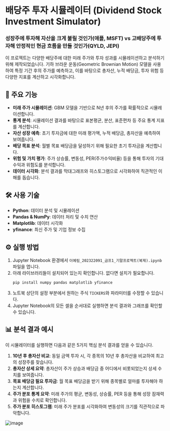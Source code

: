 
# 배당주 투자 시뮬레이터 (Dividend Stock Investment Simulator)

### 성장주에 투자해 자산을 크게 불릴 것인가(애플, MSFT) vs 고배당주에 투자해 안정적인 현금 흐름을 만들 것인가(QYLD, JEPI)
이 프로젝트는 다양한 배당주에 대한 미래 주가와 투자 성과를 시뮬레이션하고 분석하기 위해 제작되었습니다. 기하 브라운 운동(Geometric Brownian Motion) 모델을 사용하여 특정 기간 후의 주가를 예측하고, 이를 바탕으로 총자산, 누적 배당금, 투자 위험 등 다양한 지표를 계산하고 시각화합니다.

## 🚀 주요 기능

-   **미래 주가 시뮬레이션**: GBM 모델을 기반으로 N년 후의 주가를 확률적으로 시뮬레이션합니다.
-   **통계 분석**: 시뮬레이션 결과를 바탕으로 표본평균, 분산, 표준편차 등 주요 통계 지표를 계산합니다.
-   **자산 성장 예측**: 초기 투자금에 대한 미래 평가액, 누적 배당금, 총자산을 예측하여 보여줍니다.
-   **배당 목표 분석**: 월별 목표 배당금을 달성하기 위해 필요한 초기 투자금을 계산합니다.
-   **위험 및 가치 평가**: 주가 상승률, 변동성, PER(주가수익비율) 등을 통해 투자의 기대수익과 위험도를 분석합니다.
-   **데이터 시각화**: 분석 결과를 막대그래프와 히스토그램으로 시각화하여 직관적인 이해를 돕습니다.

## 🛠️ 사용 기술

-   **Python**: 데이터 분석 및 시뮬레이션
-   **Pandas & NumPy**: 데이터 처리 및 수치 연산
-   **Matplotlib**: 데이터 시각화
-   **yfinance**: 최신 주가 및 기업 정보 수집

## ⚙️ 실행 방법

1.  Jupyter Notebook 환경에서 `이예림_202322091_금프1_기말프로젝트(복제).ipynb` 파일을 엽니다.
2.  아래 라이브러리들이 설치되어 있는지 확인합니다. 없다면 설치가 필요합니다.
    ```bash
    pip install numpy pandas matplotlib yfinance
    ```
3.  노트북 상단의 설정 부분에서 원하는 주식 `TICKERS`와 파라미터를 수정할 수 있습니다.
4.  Jupyter Notebook의 모든 셀을 순서대로 실행하면 분석 결과와 그래프를 확인할 수 있습니다.

## 📊 분석 결과 예시

이 시뮬레이터를 실행하면 다음과 같은 5가지 핵심 분석 결과를 얻을 수 있습니다.

1.  **10년 후 총자산 비교**: 동일 금액 투자 시, 각 종목의 10년 후 총자산을 비교하여 최고의 성장주를 찾습니다.
2.  **총자산 상세 요약**: 총자산이 주가 상승과 배당금 중 어디에서 비롯되었는지 상세 수치를 보여줍니다.
3.  **목표 배당금 필요 투자금**: 월 목표 배당금을 받기 위해 종목별로 얼마를 투자해야 하는지 계산합니다.
4.  **주가 분포 통계 요약**: 미래 주가의 평균, 변동성, 상승률, PER 등을 통해 성장 잠재력과 위험을 수치로 확인합니다.
5.  **주가 분포 히스토그램**: 미래 주가 분포를 시각화하여 변동성의 크기를 직관적으로 파악합니다.

![image](https://github.com/user-attachments/assets/59f7c946-50c0-446f-9698-5cf9f91aff2a)


